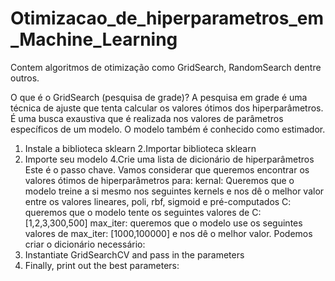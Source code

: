 # Otimizacao_de_hiperparametros_em_Machine_Learning
Contem algoritmos de otimização como GridSearch, RandomSearch dentre outros.


O que é  o GridSearch (pesquisa de grade)?
A pesquisa em grade é uma técnica de ajuste que tenta calcular os valores ótimos dos hiperparâmetros. 
É uma busca exaustiva que é realizada nos valores de parâmetros específicos de um modelo. 
O modelo também é conhecido como estimador.

1. Instale a biblioteca sklearn
2.Importar biblioteca sklearn
3. Importe seu modelo
4.Crie uma lista de dicionário de hiperparâmetros
Este é o passo chave.
Vamos considerar que queremos encontrar os valores ótimos de hiperparâmetros para:
kernal: Queremos que o modelo treine a si mesmo nos seguintes kernels e nos dê o melhor valor entre os valores lineares, poli, rbf, sigmoid e pré-computados
C: queremos que o modelo tente os seguintes valores de C: [1,2,3,300,500]
max_iter: queremos que o modelo use os seguintes valores de max_iter: [1000,100000] e nos dê o melhor valor.
Podemos criar o dicionário necessário:
5. Instantiate GridSearchCV and pass in the parameters
6. Finally, print out the best parameters:
